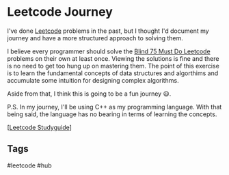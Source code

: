 # Leetcode Journey

I've done [Leetcode](https://leetcode.com/) problems in the past, but I thought I'd document my journey and have a more structured approach to solving them. 

I believe every programmer should solve the [Blind 75 Must Do Leetcode](https://leetcode.com/list/xi4ci4ig/) problems on their own at least once. Viewing the solutions is fine and there is no need to get too hung up on mastering them. The point of this exercise is to learn the fundamental concepts of data structures and algorthims and accumulate some intuition for designing complex algorithms.  

Aside from that, I think this is going to be a fun journey 😃.

P.S. In my journey, I'll be using C++ as my programming language. With that being said, the language has no bearing in terms of learning the concepts.  

[[Leetcode Studyguide](../202311060023)]

## Tags
#leetcode #hub
